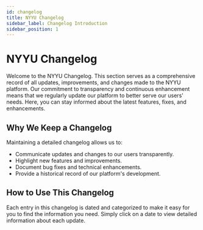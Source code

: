 ```yaml
---
id: changelog
title: NYYU Changelog
sidebar_label: Changelog Introduction
sidebar_position: 1
---
```


# NYYU Changelog

Welcome to the NYYU Changelog. This section serves as a comprehensive record of all updates, improvements, and changes made to the NYYU platform. Our commitment to transparency and continuous enhancement means that we regularly update our platform to better serve our users' needs. Here, you can stay informed about the latest features, fixes, and enhancements.

## Why We Keep a Changelog

Maintaining a detailed changelog allows us to:
- Communicate updates and changes to our users transparently.
- Highlight new features and improvements.
- Document bug fixes and technical enhancements.
- Provide a historical record of our platform's development.

## How to Use This Changelog

Each entry in this changelog is dated and categorized to make it easy for you to find the information you need. Simply click on a date to view detailed information about each update.